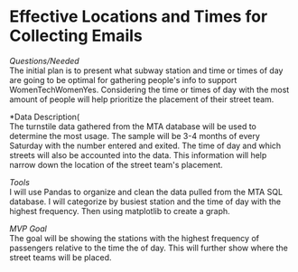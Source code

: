 # Effective Locations and Times for Collecting Emails

*Questions/Needed*
<br>
The initial plan is to present what subway station and time or times of day are going to be optimal for gathering people's info to support WomenTechWomenYes. Considering the time or times of day with the most amount of people will help prioritize the placement of their street team.

*Data Description(
<br>
The turnstile data gathered from the MTA database will be used to determine the most usage. The sample will be 3-4 months of every Saturday with the number entered and exited. The time of day and which streets will also be accounted into the data. This information will help narrow down the location of the street team's placement.

*Tools*
<br>
I will use Pandas to organize and clean the data pulled from the MTA SQL database. I will categorize by busiest station and the time of day with the highest frequency.  Then using matplotlib to create a graph.

*MVP Goal*
<br>
The goal will be showing the stations with the highest frequency of passengers relative to the time the of day. This will further show where the street teams will be placed.
